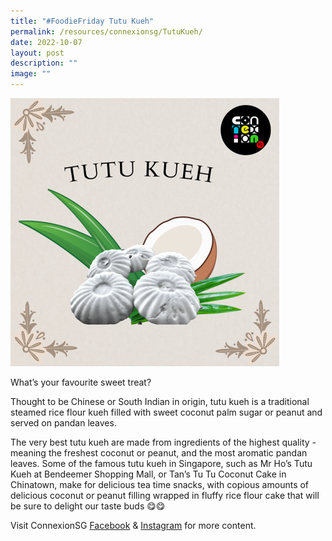 ```yaml
---
title: "#FoodieFriday Tutu Kueh"
permalink: /resources/connexionsg/TutuKueh/
date: 2022-10-07
layout: post
description: ""
image: ""
---
```

![](/images/connexionsg/2022/Tutu%20Kueh.png)

What’s your favourite sweet treat?  
  
Thought to be Chinese or South Indian in origin, tutu kueh is a traditional steamed rice flour kueh filled with sweet coconut palm sugar or peanut and served on pandan leaves.  
  
The very best tutu kueh are made from ingredients of the highest quality - meaning the freshest coconut or peanut, and the most aromatic pandan leaves. Some of the famous tutu kueh in Singapore, such as Mr Ho’s Tutu Kueh at Bendeemer Shopping Mall, or Tan’s Tu Tu Coconut Cake in Chinatown, make for delicious tea time snacks, with copious amounts of delicious coconut or peanut filling wrapped in fluffy rice flour cake that will be sure to delight our taste buds 😋😋

Visit ConnexionSG [Facebook](https://www.facebook.com/ConnexionSG) & [Instagram](https://www.instagram.com/connexionsg/) for more content.